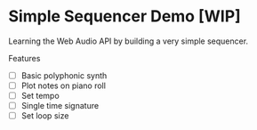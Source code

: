 # Simple Sequencer Demo [WIP]

Learning the Web Audio API by building a very simple sequencer.

Features
* [ ] Basic polyphonic synth
* [ ] Plot notes on piano roll
* [ ] Set tempo
* [ ] Single time signature
* [ ] Set loop size
